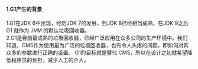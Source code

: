 #### 1.G1产生的背景
1.G1在JDK 6中出现，经历JDK 7的发展，到JDK 8已经相当成熟，在JDK 9之后 G1 就作为 JVM 的默认垃圾回收器。</br>
2.G1是目前最成熟的垃圾回收器，已经广泛应用在众多公司的生产环境中。我们知道，CMS作为使用最为广泛的垃圾回收器，也有令人头疼的问题，即如何对其众多的参数进行正确的设置。
G1的目标就是替代 CMS，所以在设计之初就希望降低程序员的负担，减少人工的介入。
